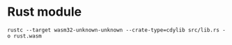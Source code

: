 # Rust module

```
rustc --target wasm32-unknown-unknown --crate-type=cdylib src/lib.rs -o rust.wasm
```
